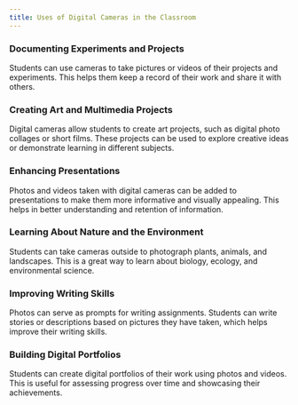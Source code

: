 ```yaml
---
title: Uses of Digital Cameras in the Classroom
---
```


### Documenting Experiments and Projects

Students can use cameras to take pictures or videos of their projects and experiments. This helps them keep a record of their work and share it with others.

### Creating Art and Multimedia Projects

Digital cameras allow students to create art projects, such as digital photo collages or short films. These projects can be used to explore creative ideas or demonstrate learning in different subjects.

### Enhancing Presentations

Photos and videos taken with digital cameras can be added to presentations to make them more informative and visually appealing. This helps in better understanding and retention of information.

### Learning About Nature and the Environment

Students can take cameras outside to photograph plants, animals, and landscapes. This is a great way to learn about biology, ecology, and environmental science.

### Improving Writing Skills

Photos can serve as prompts for writing assignments. Students can write stories or descriptions based on pictures they have taken, which helps improve their writing skills.

### Building Digital Portfolios

Students can create digital portfolios of their work using photos and videos. This is useful for assessing progress over time and showcasing their achievements.
